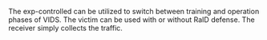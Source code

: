 The exp-controlled can be utilized to switch between training and operation phases of VIDS. The victim can be used with or without RaID defense. The receiver simply collects the traffic.   
